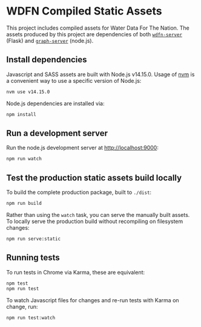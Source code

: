 # WDFN Compiled Static Assets

This project includes compiled assets for Water Data For The Nation. The assets
produced by this project are dependencies of both [`wdfn-server`](../wdfn-server) (Flask) and
[`graph-server`](../graph-server) (node.js).

## Install dependencies

Javascript and SASS assets are built with Node.js v14.15.0. Usage of
[nvm](https://github.com/creationix/nvm) is a convenient way to use a specific
version of Node.js:

```bash
nvm use v14.15.0
```

Node.js dependencies are installed via:

```bash
npm install
```

## Run a development server

Run the node.js development server at
[http://localhost:9000](http://localhost:9000):

```bash
npm run watch
```

## Test the production static assets build locally

To build the complete production package, built to `./dist`:

```bash
npm run build
```

Rather than using the `watch` task, you can serve the manually built assets.
To locally serve the production build without recompiling on filesystem
changes:

```bash
npm run serve:static
```

## Running tests

To run tests in Chrome via Karma, these are equivalent:

```bash
npm test
npm run test
```

To watch Javascript files for changes and re-run tests with Karma on change,
run:

```bash
npm run test:watch
```
